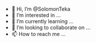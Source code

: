 - 👋 Hi, I’m @SolomonTeka
- 👀 I’m interested in ...
- 🌱 I’m currently learning ...
- 💞️ I’m looking to collaborate on ...
- 📫 How to reach me ...

<!---
SolomonTeka/SolomonTeka is a ✨ special ✨ repository because its `README.md` (this file) appears on your GitHub profile.
You can click the Preview link to take a look at your changes.
--->

